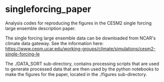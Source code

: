 # singleforcing_paper
Analysis codes for reproducing the figures in the CESM2 single forcing large ensemble description paper.

The single forcing large ensemble data can be downloaded from NCAR's climate data gateway.  See the information here: https://www.cesm.ucar.edu/working-groups/climate/simulations/cesm2-single-forcing-le

The ./DATA\_SORT sub-directory, contains processing scripts that are used to generate processed data that are then used by the python notebooks to make the figures for the paper, located in the ./figures sub-directory.


